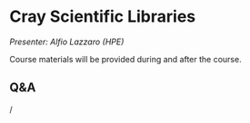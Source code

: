 # Cray Scientific Libraries

*Presenter: Alfio Lazzaro (HPE)*

Course materials will be provided during and after the course.

<!--
Temporary location of materials (for the lifetime of the training project):

-   Slides: `/project/project_465001098/Slides/HPE/05_Libraries.pdf`
-->

<!--
Archived materials on LUMI:

-   Slides: `/appl/local/training/4day-20240423/files/LUMI-4day-20231003-1_07_Cray_Scientific_Libraries.pdf`

-   Recording: `/appl/local/training/4day-20240423/recordings/1_07_Cray_Scientific_Libraries.mp4`

These materials can only be distributed to actual users of LUMI (active user account).
-->

## Q&A

/
